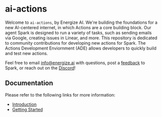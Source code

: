 # ai-actions

Welcome to `ai-actions`, by Energize AI. We're building the foundations for a new AI-centered internet, in which Actions are a core building block. Our agent Spark is designed to run a variety of tasks, such as sending emails via Google, creating issues in Linear, and more. This repository is dedicated to community contributions for developing new actions for Spark. The Actions Development Enviornment (ADE) allows developers to quickly build and test new actions.

Feel free to email info@energize.ai with questions, post a [feedback](https://spark.energize.ai/feedback) to Spark, or reach out on the [Discord](https://discord.gg/H5RXqCJU)!

## Documentation

Please refer to the following links for more information:

- [Introduction](https://ade.energize.ai)
- [Getting Started](https://ade.energize.ai/getting-started)
